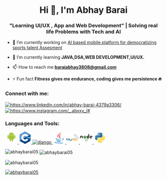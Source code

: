 <h1 align="center">Hi 👋, I'm Abhay Barai</h1>
<h3 align="center">"Learning UI/UX , App and Web Development" | Solving real life Problems with Tech and AI </h3>

- 🔭 I’m currently working on [AI based mobile platform for democratizing sports talent Assesment](https://g.co/gemini/share/55aa7c16cf55)

- 🌱 I’m currently learning **JAVA,DSA,WEB DEVELOPMENT,UI/UX.**

- 📫 How to reach me **baraiabhay3808@gmail.com**

- ⚡ Fun fact **Fitness gives me endurance, coding gives me persistence 🔥**

<h3 align="left">Connect with me:</h3>
<p align="left">
<a href="https://linkedin.com/in/https://www.linkedin.com/in/abhay-barai-4379a3306/" target="blank"><img align="center" src="https://raw.githubusercontent.com/rahuldkjain/github-profile-readme-generator/master/src/images/icons/Social/linked-in-alt.svg" alt="https://www.linkedin.com/in/abhay-barai-4379a3306/" height="30" width="40" /></a>
<a href="https://instagram.com/https://www.instagram.com/_.abxxy_/#" target="blank"><img align="center" src="https://raw.githubusercontent.com/rahuldkjain/github-profile-readme-generator/master/src/images/icons/Social/instagram.svg" alt="https://www.instagram.com/_.abxxy_/#" height="30" width="40" /></a>
</p>

<h3 align="left">Languages and Tools:</h3>
<p align="left"> <a href="https://developer.android.com" target="_blank" rel="noreferrer"> <img src="https://raw.githubusercontent.com/devicons/devicon/master/icons/android/android-original-wordmark.svg" alt="android" width="40" height="40"/> </a> <a href="https://www.w3schools.com/cpp/" target="_blank" rel="noreferrer"> <img src="https://raw.githubusercontent.com/devicons/devicon/master/icons/cplusplus/cplusplus-original.svg" alt="cplusplus" width="40" height="40"/> </a> <a href="https://www.djangoproject.com/" target="_blank" rel="noreferrer"> <img src="https://cdn.worldvectorlogo.com/logos/django.svg" alt="django" width="40" height="40"/> </a> <a href="https://www.java.com" target="_blank" rel="noreferrer"> <img src="https://raw.githubusercontent.com/devicons/devicon/master/icons/java/java-original.svg" alt="java" width="40" height="40"/> </a> <a href="https://www.mysql.com/" target="_blank" rel="noreferrer"> <img src="https://raw.githubusercontent.com/devicons/devicon/master/icons/mysql/mysql-original-wordmark.svg" alt="mysql" width="40" height="40"/> </a> <a href="https://nodejs.org" target="_blank" rel="noreferrer"> <img src="https://raw.githubusercontent.com/devicons/devicon/master/icons/nodejs/nodejs-original-wordmark.svg" alt="nodejs" width="40" height="40"/> </a> <a href="https://www.python.org" target="_blank" rel="noreferrer"> <img src="https://raw.githubusercontent.com/devicons/devicon/master/icons/python/python-original.svg" alt="python" width="40" height="40"/> </a> </p>

<p><img align="left" src="https://github-readme-stats.vercel.app/api/top-langs?username=abhaybarai05&show_icons=true&locale=en&layout=compact" alt="abhaybarai05" /></p>

<p>&nbsp;<img align="center" src="https://github-readme-stats.vercel.app/api?username=abhaybarai05&show_icons=true&locale=en" alt="abhaybarai05" /></p>

<p><img align="center" src="https://github-readme-streak-stats.herokuapp.com/?user=abhaybarai05&" alt="abhaybarai05" /></p>

<p align="left"> <a href="https://github.com/ryo-ma/github-profile-trophy"><img src="https://github-profile-trophy.vercel.app/?username=abhaybarai05" alt="abhaybarai05" /></a> </p>
